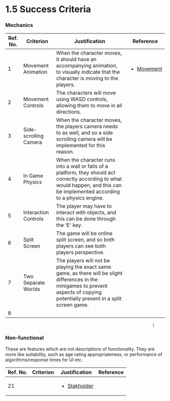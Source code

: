 # 1.5 Success Criteria

### Mechanics&#x20;

| Ref. No. | Criterion             | Justification                                                                                                                                                                        | Reference                                                                                   |
| -------- | --------------------- | ------------------------------------------------------------------------------------------------------------------------------------------------------------------------------------ | ------------------------------------------------------------------------------------------- |
| 1        | Movement Animation    | When the character moves, it should have an accompanying animation, to visually indicate that the character is moving to the players.                                                | <ul><li><a href="1.4a-features-of-the-proposed-solution.md#movement">Movement</a></li></ul> |
| 2        | Movement Controls     | The characters will move using WASD controls, allowing them to move in all directions.                                                                                               |                                                                                             |
| 3        | Side-scrolling Camera | When the character moves, the players camera needs to as well, and so a side scrolling camera will be implemented for this reason.                                                   |                                                                                             |
| 4        | In Game Physics       | When the character runs into a wall or falls of a platform, they should act correctly according to what would happen, and this can be implemented according to a physics engine.     |                                                                                             |
| 5        | Interaction Controls  | The player may have to interact with objects, and this can be done through the 'E' key.                                                                                              |                                                                                             |
| 6        | Split Screen          | The game will be online split screen, and so both players can see both players perspective.                                                                                          |                                                                                             |
| 7        | Two Separate Worlds   | The players will not be playing the exact same game, as there will be slight differences in the minigames to prevent aspects of copying potentially present in a split screen game.  |                                                                                             |
| 8        |                       |                                                                                                                                                                                      |                                                                                             |

```
                                                                 |
```

### Non-functional

These are features which are not descriptions of functionality. They are more like suitability, such as age rating appropriateness, or performance of algorithms/response times for UI etc.

| Ref. No. | Criterion | Justification                                                  | Reference |
| -------- | --------- | -------------------------------------------------------------- | --------- |
| 21       |           | <ul><li><a href="1.2-stakeholders.md">Stakholder</a></li></ul> |           |
